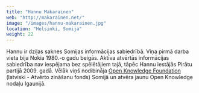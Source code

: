 ```yaml
---
title: "Hannu Makarainen"
web: "http://makarainen.net/"
image: "/images/hannu-makarainen.jpg"
location: "Helsinki, Somija"
weight: 22
---
```


Hannu ir dziļas saknes Somijas informācijas sabiedrībā. Viņa pirmā darba vieta bija Nokia 1980.-o gadu beigās. Aktīva atvērtās informācijas sabiedrība nav iespējama bez spēlētājiem tajā, tāpēc Hannu iestājās Pirātu partijā 2009. gadā. Vēlāk viņš nodibināja [Open Knowledge Foundation](https://okfn.org) (latviski - Atvērto zināšanu fonds) Somijā un atvēra jaunu Open Knowledge nodaļu Igaunijā.
